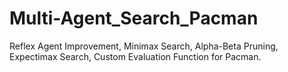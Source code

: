 # Multi-Agent_Search_Pacman
Reflex Agent Improvement, Minimax Search, Alpha-Beta Pruning, Expectimax Search, Custom Evaluation Function for Pacman.
